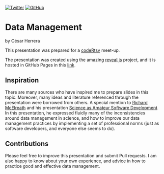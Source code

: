 [![Twitter](https://img.shields.io/twitter/follow/CexyNature?style=social)](https://twitter.com/cexynature?lang=en)
[![GitHub](https://img.shields.io/github/followers/CexyNature?style=social)](https://github.com/CexyNature)

Data Management
==========
by César Herrera


This presentation was prepared for a [codeRtsv](https://codertsv.github.io) meet-up.

The presentation was created using the amazing [reveal.js](https://revealjs.com) project, and it is hosted in GitHub Pages in this [link]().


## Inspiration

There are many sources who have inspired me to prepare slides in this topic. Moreover, many ideas and literature referenced through the presentation were borrowed from others. A special mention to [Richard McElreath](https://xcelab.net/rm/) and his presentation [Science as Amateur Software Development](https://youtu.be/zwRdO9_GGhY). In this presentation, he expressed fluidly many of the inconsistencies around data management in science, and how to improve our data management practices by implementing a set of professional norms (just as software developers, and everyone else seems to do).


## Contributions

Please feel free to improve this presentation and submit Pull requests. I am also happy to know about your own experience, and advice in how to practice good and effective data management. 
